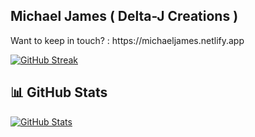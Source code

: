 <h2>Michael James ( Delta-J Creations )</h2>
<p>Want to keep in touch? : https://michaeljames.netlify.app</p>

[![GitHub Streak](https://github-readme-streak-stats.herokuapp.com/?user=MJCappella&theme=chartreuse-dark&dates=white&fire=red)](https://git.io/streak-stats)

## 📊 GitHub Stats

[![GitHub Stats](https://github-readme-stats.vercel.app/api?username=MJCappella&show_icons=true&theme=radical)](https://github.com/MJCappella)
